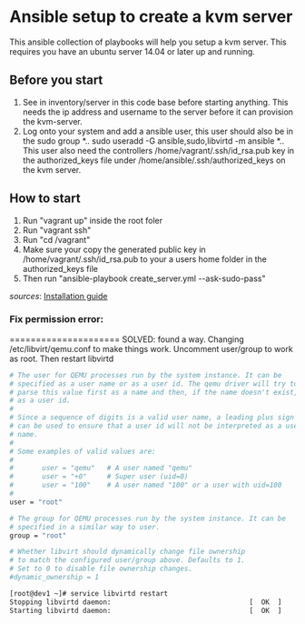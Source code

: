 # Ansible setup to create a kvm server
This ansible collection of playbooks will help you setup a kvm server. This requires you have an ubuntu server 14.04 or later up and running.



## Before you start
1. See in inventory/server in this code base before starting anything. This needs the ip address and username to the server before it can provision the kvm-server.
2. Log onto your system and add a ansible user, this user should also be in the sudo group
*.. sudo useradd -G ansible,sudo,libvirtd -m ansible
*.. This user also need the controllers /home/vagrant/.ssh/id_rsa.pub key in the authorized_keys file under /home/ansible/.ssh/authorized_keys on the kvm server.

## How to start
1. Run "vagrant up" inside the root foler
2. Run "vagrant ssh"
3. Run "cd /vagrant"
4. Make sure your copy the generated public key in /home/vagrant/.ssh/id_rsa.pub to your a users home folder in the authorized_keys file
5. Then run "ansible-playbook create_server.yml --ask-sudo-pass"


*sources*: [Installation guide](https://help.ubuntu.com/lts/serverguide/libvirt.html)

### Fix permission error:
=====================
SOLVED: found a way.
Changing /etc/libvirt/qemu.conf to make things work.
Uncomment user/group to work as root.
Then restart libvirtd
```bash
# The user for QEMU processes run by the system instance. It can be
# specified as a user name or as a user id. The qemu driver will try to
# parse this value first as a name and then, if the name doesn't exist,
# as a user id.
#
# Since a sequence of digits is a valid user name, a leading plus sign
# can be used to ensure that a user id will not be interpreted as a user
# name.
#
# Some examples of valid values are:
#
#       user = "qemu"   # A user named "qemu"
#       user = "+0"     # Super user (uid=0)
#       user = "100"    # A user named "100" or a user with uid=100
#
user = "root"

# The group for QEMU processes run by the system instance. It can be
# specified in a similar way to user.
group = "root"

# Whether libvirt should dynamically change file ownership
# to match the configured user/group above. Defaults to 1.
# Set to 0 to disable file ownership changes.
#dynamic_ownership = 1

[root@dev1 ~]# service libvirtd restart
Stopping libvirtd daemon:                                  [  OK  ]
Starting libvirtd daemon:                                  [  OK  ]
```
